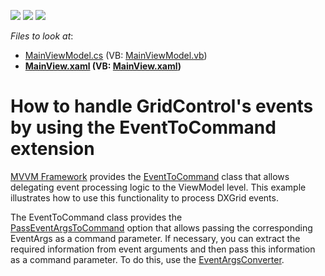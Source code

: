 <!-- default badges list -->
![](https://img.shields.io/endpoint?url=https://codecentral.devexpress.com/api/v1/VersionRange/128658055/21.1.5%2B)
[![](https://img.shields.io/badge/Open_in_DevExpress_Support_Center-FF7200?style=flat-square&logo=DevExpress&logoColor=white)](https://supportcenter.devexpress.com/ticket/details/E3263)
[![](https://img.shields.io/badge/📖_How_to_use_DevExpress_Examples-e9f6fc?style=flat-square)](https://docs.devexpress.com/GeneralInformation/403183)
<!-- default badges end -->
<!-- default file list -->
*Files to look at*:

* [MainViewModel.cs](./CS/EventToCommandExample/ViewModels/MainViewModel.cs) (VB: [MainViewModel.vb](./VB/EventToCommandExample/ViewModels/MainViewModel.vb))
* **[MainView.xaml](./CS/EventToCommandExample/Views/MainView.xaml) (VB: [MainView.xaml](./VB/EventToCommandExample/Views/MainView.xaml))**
<!-- default file list end -->
# How to handle GridControl's events by using the EventToCommand extension


<p><a href="https://documentation.devexpress.com/#WPF/CustomDocument15112">MVVM Framework</a> provides the <a href="https://documentation.devexpress.com/#WPF/clsDevExpressMvvmUIEventToCommandtopic">EventToCommand</a> class that allows delegating event processing logic to the ViewModel level. This example illustrates how to use this functionality to process DXGrid events.</p>
<p>The EventToCommand class provides the <a href="https://documentation.devexpress.com/#WPF/DevExpressMvvmUIEventToCommand_PassEventArgsToCommandtopic">PassEventArgsToCommand</a> option that allows passing the corresponding EventArgs as a command parameter. If necessary, you can extract the required information from event arguments and then pass this information as a command parameter. To do this, use the <a href="https://documentation.devexpress.com/#WPF/DevExpressMvvmUIEventToCommand_EventArgsConvertertopic">EventArgsConverter</a>.</p>

<br/>


